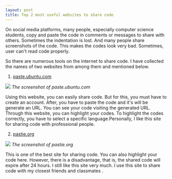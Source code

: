 ```yaml
---
layout: post
title: Top 2 most useful websites to share code
---
```



On social media platforms, many people, especially computer science students, copy and paste the code in comments or messages to share with others. Sometimes the indentation is lost. And many people share screenshots of the code. This makes the codes look very bad. Sometimes, user can't read code properly.

So there are numerous tools on the internet to share code. I have collected the names of two websites from among them and mentioned below.

1) <a href="https://paste.ubuntu.com">paste.ubuntu.com</a>

![](https://i.stack.imgur.com/d3vKO.png)
*The screenshot of paste.ubuntu.com* 

Using this website, you can easily share code. But for this, you must have to create an account. After, you have to paste the code and it's will be generate an URL. You can see your code visiting the generated URL. Through this website, you can highlight your codes. To highlight the codes correctly, you have to select a specific language.Personally, I like this site for sharing code with professional people.

2) <a href="https://pastie.org">pastie.org</a>

![](https://raw.githubusercontent.com/sakhsain/sakhsain.github.io/master/images/Pastie.png)
*The screenshot of pastie.org* 

This is one of the best site for sharing code. You can also highlight your code here. However, there is a disadvantage, that is, the shared code will expire after 24 hours. I still like this site very much. I use this site to share code with my closest friends and classmates .


